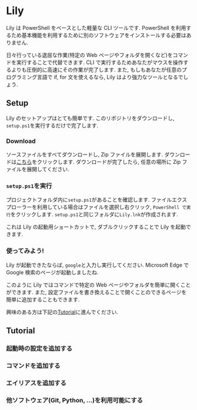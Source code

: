 # Lily

Lily は PowerShell をベースとした軽量な CLI ツールです.
PowerShell を利用するため基本機能を利用するために別のソフトウェアをインストールする必要はありません.

日々行っている退屈な作業(特定の Web ページやフォルダを開くなど)をコマンドを実行することで代替できます.
CLI で実行するためあなたがマウスを操作するよりも圧倒的に高速にその作業が完了します.
また, もしもあなたが任意のプログラミング言語で if, for 文を使えるなら, Lily はより強力なツールとなるでしょう.

## Setup

Lily のセットアップはとても簡単です.
このリポジトリをダウンロードし, `setup.ps1`を実行するだけで完了します.

### Download

ソースファイルをすべてダウンロードし, Zip ファイルを展開します.
ダウンロードは[こちら](https://github.com/atsuyaide/lily/archive/refs/heads/main.zip)をクリックします.
ダウンロードが完了したら, 任意の場所に Zip ファイルを展開してください.

### `setup.ps1`を実行

プロジェクトフォルダ内に`setup.ps1`があることを確認します.
ファイルエクスプローラーを利用している場合はファイルを選択し右クリック, `PowerShell で実行`をクリックします.
`setup.ps1`と同じフォルダに`Lily.lnk`が作成されます.

これは Lily の起動用ショートカットで, ダブルクリックすることで Lily を起動できます.

### 使ってみよう!

Lily が起動できたならば, `google`と入力し実行してください.
Microsoft Edge で Google 検索のページが起動しましたね.

このように Lily ではコマンドで特定の Web ページやフォルダを簡単に開くことができます.
また, 設定ファイルを書き換えることで開くことのできるページを簡単に追加することもできます.

興味のある方は下記の[Tutorial](#tutorial)に進んでください.

## Tutorial

### 起動時の設定を追加する

### コマンドを追加する

### エイリアスを追加する

### 他ソフトウェア(Git, Python, ...)を利用可能にする
